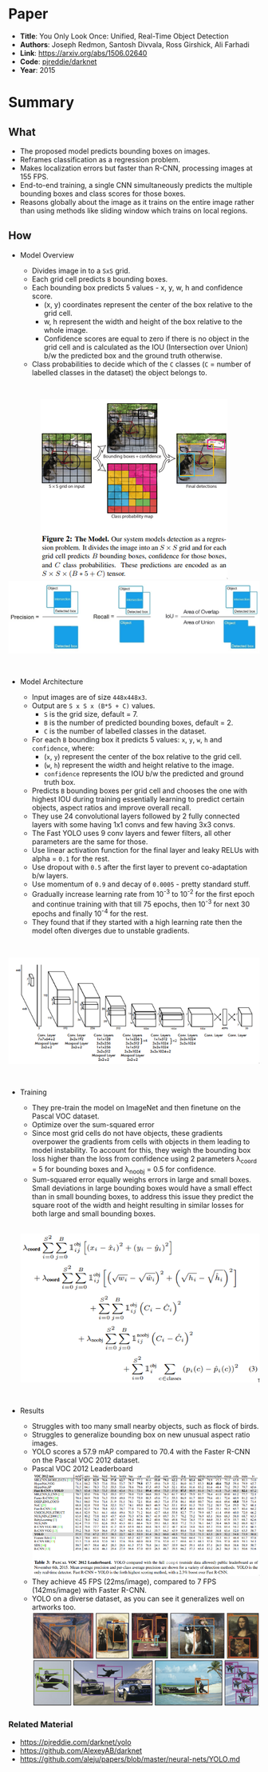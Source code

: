 # Paper

- **Title**: You Only Look Once: Unified, Real-Time Object Detection
- **Authors**: Joseph Redmon, Santosh Divvala, Ross Girshick, Ali Farhadi
- **Link**: https://arxiv.org/abs/1506.02640
- **Code**: [pjreddie/darknet](https://github.com/pjreddie/darknet)
- **Year**: 2015

# Summary

## What

- The proposed model predicts bounding boxes on images.
- Reframes classification as a regression problem.
- Makes localization errors but faster than R-CNN, processing images at 155 FPS.
- End-to-end training, a single CNN simultaneously predicts the multiple bounding boxes and class
  scores for those boxes.
- Reasons globally about the image as it trains on the entire image rather than using methods like
  sliding window
  which trains on local regions.

## How

- Model Overview

  - Divides image in to a `SxS` grid.
  - Each grid cell predicts `B` bounding boxes.
  - Each bounding box predicts 5 values - x, y, w, h and confidence score.
    - (x, y) coordinates represent the center of the box relative to the grid cell.
    - w, h represent the width and height of the box relative to the whole image.
    - Confidence scores are equal to zero if there is no object in the grid cell and is
      calculated as the IOU
      (Intersection over Union) b/w the predicted box and the ground truth otherwise.
  - Class probabilities to decide which of the `C` classes (`C` = number of labelled classes in
    the dataset) the object belongs to.

<br>
<p align="center">
<img src="images/yolo/overview.png" alt="Overview">
<img src="images/yolo/iou.jpeg" alt="IOU">
</p>
<br>

- Model Architecture

  - Input images are of size `448x448x3`.
  - Output are `S x S x (B*5 + C)` values.
    - `S` is the grid size, default = 7.
    - `B` is the number of predicted bounding boxes, default = 2.
    - `C` is the number of labelled classes in the dataset.
  - For each `B` bounding box it predicts 5 values: `x`, `y`, `w`, `h` and `confidence`, where:
    - (`x`, `y`) represent the center of the box relative to the grid cell.
    - (`w`, `h`) represent the width and height relative to the image.
    - `confidence` represents the IOU b/w the predicted and ground truth box.
  - Predicts `B` bounding boxes per grid cell and chooses the one with highest IOU during training
    essentially learning to predict certain objects, aspect ratios and improve overall recall.
  - They use 24 convolutional layers followed by 2 fully connected layers with some having 1x1 convs and few having 3x3 convs.
  - The Fast YOLO uses 9 conv layers and fewer filters, all other parameters are the same for those.
  - Use linear activation function for the final layer and leaky RELUs with alpha = `0.1` for the rest.
  - Use dropout with `0.5` after the first layer to prevent co-adaptation b/w layers.
  - Use momentum of `0.9` and decay of `0.0005` - pretty standard stuff.
  - Gradually increase learning rate from 10<sup>-3</sup> to 10<sup>-2</sup> for the first epoch
    and continue training with that till 75 epochs, then 10<sup>-3</sup> for next 30 epochs and
    finally 10<sup>-4</sup> for the rest.
  - They found that if they started with a high learning rate then the model often diverges due to unstable gradients.

<br>
<p align="center">
<img src="images/yolo/architecture.png" alt="Architecture">
</p>
<br>

- Training

  - They pre-train the model on ImageNet and then finetune on the Pascal VOC dataset.
  - Optimize over the sum-squared error
  - Since most grid cells do not have objects, these gradients overpower the gradients from cells
    with objects in them leading to model instability. To account for this, they weigh the
    bounding box loss higher than the loss from confidence using 2 parameters λ<sub>coord</sub> =
    5 for bounding boxes and λ<sub>noobj</sub> = 0.5 for confidence.
  - Sum-squared error equally weighs errors in large and small boxes. Small deviations in large
    bounding boxes would have a small effect than in small bounding boxes, to address this issue
    they predict the square root of the width and height resulting in similar losses for both
    large and small bounding boxes.

  <br>
  <p align="center">
  <img src="images/yolo/loss-func.png" alt="Loss Function">
  </p>
  <br>

- Results

  - Struggles with too many small nearby objects, such as flock of birds.
  - Struggles to generalize bounding box on new unusual aspect ratio images.
  - YOLO scores a 57.9 mAP compared to 70.4 with the Faster R-CNN on the Pascal VOC 2012 dataset.
  - Pascal VOC 2012 Leaderboard
    <img src="images/yolo/leaderboard.png" alt="Leaderboard">
  - They achieve 45 FPS (22ms/image), compared to 7 FPS (142ms/image) with Faster R-CNN.
  - YOLO on a diverse dataset, as you can see it generalizes well on artworks too.
    <img src="images/yolo/results.png" alt="Results">

### Related Material

- https://pjreddie.com/darknet/yolo
- https://github.com/AlexeyAB/darknet
- https://github.com/aleju/papers/blob/master/neural-nets/YOLO.md
